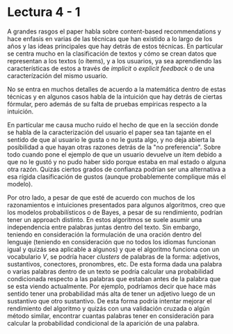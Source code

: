 # Lectura 4 - 1

A grandes rasgos el paper habla sobre content-based recommendations y hace enfasis en varias de las técnicas que han existido a lo largo de los años y las ideas principales que hay detrás de estos técnicas. En partícular se centra mucho en la clasificación de textos y cómo se crean datos que representan a los textos (o ítems), y a los usuarios, ya sea aprendiendo las características de estos a través de *implicit* o *explicit feedback* o de una caracterízación del mismo usuario.

No se entra en muchos detalles de acuerdo a la matemática dentro de estas técnicas y en algunos casos habla de la intuición que hay detrás de ciertas fórmular, pero además de su falta de pruebas empíricas respecto a la intuición.

En partícular me causa mucho ruido el hecho de que en la sección donde se habla de la caracterización del usuario el paper sea tan tajante en el sentido de que al usuario le gusta o no le gusta algo, y no deja abierta la posibilidad a que hayan otras razones detrás de la "no preferencia". Sobre todo cuando pone el ejemplo de que un usuario devuelve un ítem debido a que no le gustó y no pudo haber sido porque estaba en mal estado o alguna otra razón. Quizás ciertos grados de confianza podrían ser una alternativa a esa rígida clasificación de gustos (aunque probablemente complique más el modelo).

Por otro lado, a pesar de que esté de acuerdo con muchos de los razonamientos e intuiciones presentados para algunos algoritmos, creo que los modelos probabilísticos o de Bayes, a pesar de su rendimiento, podrían tener un approach distinto. En estos algoritmos se suele asumir una independencia entre palabras juntas dentro del texto. Sin embargo, teniendo en consideración la formulación de una oración dentro del lenguaje (teniendo en consideración que no todos los idiomas funcionan igual y quizás sea aplicable a algunos) y que el algoritmo funciona con un vocabulario *V*, se podría hacer *clusters* de palabras de la forma: adjetivos, sustantivos, conectores, pronombres, etc. De esta forma dada una palabra o varias palabras dentro de un texto se podría calcular una probabilidad condicionada respecto a las palabras que estaban antes de la palabra que se esta viendo actualmente. Por ejemplo, podríamos decir que hace más sentido tener una probabilidad más alta de tener un adjetivo luego de un sustantivo que otro sustantivo. De esta forma podría intentar mejorar el rendimiento del algoritmo y quizás con una validación cruzada o algún método similar, encontrar cuantas palabras tener en consideración para calcular la probabilidad condicional de la aparición de una palabra.

